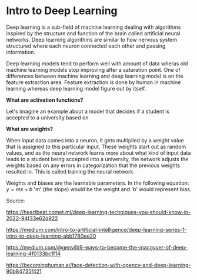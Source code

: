 # Intro to Deep Learning

Deep learning is a sub-field of machine learning dealing with algorithms inspired by the structure and function of the brain called artificial neural networks. Deep learning algorithms are similar to how nervous system structured where each neuron connected each other and passing information.

Deep learning models tend to perform well with amount of data wheras old machine learning models stop improving after a saturation point. One of differences between machine learning and deep learning model is on the feature extraction area. Feature extraction is done by human in machine learning whereas deep learning model figure out by itself.

**What are activation functions?**

Let's imagine an example about a model that decides if a student is accepted to a university based on 

**What are weights?**

When input data comes into a neuron, it gets multiplied by a weight value that is assigned to this particular input. These weights start out as random values, and as the neural network learns more about what kind of input data leads to a student being accepted into a university, the network adjusts the weights based on any errors in categorization that the previous weights resulted in. This is called training the neural network.

Weights and biases are the learnable parameters. In the following equation: $y = mx+b$ 'm' (the slope) would be the weight and 'b' would represent bias.




Source: 

https://heartbeat.comet.ml/deep-learning-techniques-you-should-know-in-2022-94f33e62d922

https://medium.com/intro-to-artificial-intelligence/deep-learning-series-1-intro-to-deep-learning-abb1780ee20

https://medium.com/@genvill/9-ways-to-become-the-macgyver-of-deep-learning-4f0133bc1f14

https://becominghuman.ai/face-detection-with-opencv-and-deep-learning-90b84735f421
